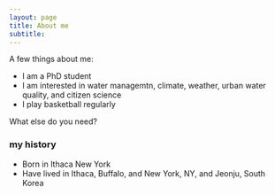 ```yaml
---
layout: page
title: About me
subtitle:
---
```

A few things about me:

- I am a PhD student 
- I am interested in water managemtn, climate, weather, urban water quality, and citizen science
- I play basketball regularly

What else do you need?

### my history

- Born in Ithaca New York
- Have lived in Ithaca, Buffalo, and New York, NY, and Jeonju, South Korea
